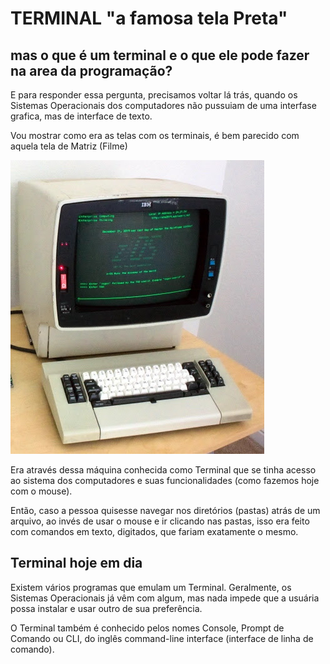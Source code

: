 # TERMINAL "a famosa tela **Preta**"

## mas o que é um terminal e o que ele pode fazer na area da programação?

E para responder essa pergunta, precisamos voltar lá trás, quando os Sistemas Operacionais dos computadores não pussuiam de uma interfase grafica, mas de interface de texto.

Vou mostrar como era as telas com os terminais, é bem parecido com aquela tela de Matriz (Filme) 

![alt text](/Images/pcAntigo.png)

Era através dessa máquina conhecida como Terminal que se tinha acesso ao sistema dos computadores e suas funcionalidades (como fazemos hoje com o mouse).

Então, caso a pessoa quisesse navegar nos diretórios (pastas) atrás de um arquivo, ao invés de usar o mouse e ir clicando nas pastas, isso era feito com comandos em texto, digitados, que fariam exatamente o mesmo.

## Terminal hoje em dia

Existem vários programas que emulam um Terminal. Geralmente, os Sistemas Operacionais já vêm com algum, mas nada impede que a usuária possa instalar e usar outro de sua preferência.

O Terminal também é conhecido pelos nomes Console, Prompt de Comando ou CLI, do inglês command-line interface (interface de linha de comando).
